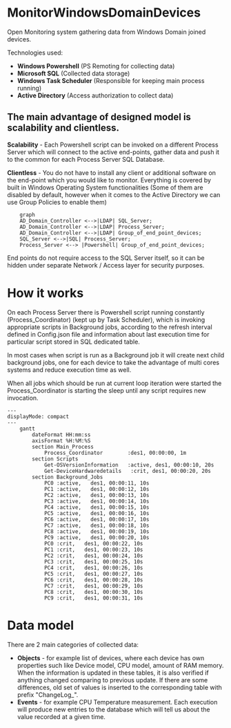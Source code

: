# MonitorWindowsDomainDevices

Open Monitoring system gathering data from Windows Domain joined devices.

Technologies used:

- **Windows Powershell** (PS Remoting for collecting data)
- **Microsoft SQL** (Collected data storage)
- **Windows Task Scheduler** (Responsible for keeping main process running)
- **Active Directory** (Access authorization to collect data)

## The main advantage of designed model is scalability and clientless.

**Scalability** - Each Powershell script can be invoked on a different Process Server which will connect to the active end-points, gather data and push it to the common for each Process Server SQL Database.

**Clientless** - You do not have to install any client or additional software on the end-point which you would like to monitor. Everything is covered by built in Windows Operating System functionalities (Some of them are disabled by default, however when it comes to the Active Directory we can use Group Policies to enable them)

```mermaid
    graph
    AD_Domain_Controller <-->|LDAP| SQL_Server;
    AD_Domain_Controller <-->|LDAP| Process_Server;
    AD_Domain_Controller <-->|LDAP| Group_of_end_point_devices;
    SQL_Server <-->|SQL| Process_Server;
    Process_Server <--> |Powershell| Group_of_end_point_devices;
```

End points do not require access to the SQL Server itself, so it can be hidden under separate Network / Access layer for security purposes.

# How it works

On each Process Server there is Powershell script running constantly (Process_Coordinator) (kept up by Task Scheduler), which is invoking appropriate scripts in Background jobs, according to the refresh interval defined in Config.json file and information about last execution time for particular script stored in SQL dedicated table.

In most cases when script is run as a Background job it will create next child background jobs, one for each device to take the advantage of multi cores systems and reduce execution time as well.

When all jobs which should be run at current loop iteration were started the Process_Coordinator is starting the sleep until any script requires new invocation.

```mermaid
---
displayMode: compact
---
    gantt
        dateFormat HH:mm:ss
        axisFormat %H:%M:%S
        section Main_Process
            Process_Coordinator        :des1, 00:00:00, 1m
        section Scripts
            Get-OSVersionInformation   :active, des1, 00:00:10, 20s
            Get-DeviceHardwaredetails   :crit, des1, 00:00:20, 20s
        section Background_Jobs
            PC0 :active,   des1, 00:00:11, 10s
            PC1 :active,   des1, 00:00:12, 10s
            PC2 :active,   des1, 00:00:13, 10s
            PC3 :active,   des1, 00:00:14, 10s
            PC4 :active,   des1, 00:00:15, 10s
            PC5 :active,   des1, 00:00:16, 10s
            PC6 :active,   des1, 00:00:17, 10s
            PC7 :active,   des1, 00:00:18, 10s
            PC8 :active,   des1, 00:00:19, 10s
            PC9 :active,   des1, 00:00:20, 10s
            PC0 :crit,   des1, 00:00:22, 10s
            PC1 :crit,   des1, 00:00:23, 10s
            PC2 :crit,   des1, 00:00:24, 10s
            PC3 :crit,   des1, 00:00:25, 10s
            PC4 :crit,   des1, 00:00:26, 10s
            PC5 :crit,   des1, 00:00:27, 10s
            PC6 :crit,   des1, 00:00:28, 10s
            PC7 :crit,   des1, 00:00:29, 10s
            PC8 :crit,   des1, 00:00:30, 10s
            PC9 :crit,   des1, 00:00:31, 10s
```

# Data model

There are 2 main categories of collected data:

- **Objects** - for example list of devices, where each device has own properties such like Device model, CPU model, amount of RAM memory. When the information is updated in these tables, it is also verified if anything changed comparing to previous update. If there are some differences, old set of values is inserted to the corresponding table with prefix "ChangeLog_". 
- **Events** - for example CPU Temperature measurement. Each execution will produce new entries to the database which will tell us about the value recorded at a given time.
